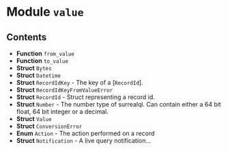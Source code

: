 # Module `value`

## Contents

* **Function** `from_value`
* **Function** `to_value`
* **Struct** `Bytes`
* **Struct** `Datetime`
* **Struct** `RecordIdKey` - The key of a [`RecordId`].
* **Struct** `RecordIdKeyFromValueError`
* **Struct** `RecordId` - Struct representing a record id.
* **Struct** `Number` - The number type of surrealql. Can contain either a 64 bit float, 64 bit integer or a decimal.
* **Struct** `Value`
* **Struct** `ConversionError`
* **Enum** `Action` - The action performed on a record
* **Struct** `Notification` - A live query notification...


